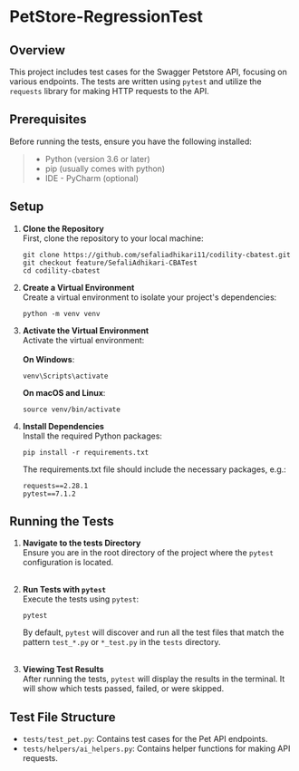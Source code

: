 # PetStore-RegressionTest

## Overview

This project includes test cases for the Swagger Petstore API, focusing on various endpoints. The tests are written using `pytest` and utilize the `requests` library for making HTTP requests to the API.

## Prerequisites
Before running the tests, ensure you have the following installed:

>- Python (version 3.6 or later)  <br>
>- pip (usually comes with python)  <br>
>- IDE - PyCharm (optional) <br>

## Setup

1. **Clone the Repository** <br>
First, clone the repository to your local machine: <br> 
    ```
    git clone https://github.com/sefaliadhikari11/codility-cbatest.git
    git checkout feature/SefaliAdhikari-CBATest  
    cd codility-cbatest
    ```

2. **Create a Virtual Environment** <br>
Create a virtual environment to isolate your project's dependencies: <br>
    ```
    python -m venv venv
    ```

3. **Activate the Virtual Environment** <br>
Activate the virtual environment: <br><br>
    **On Windows**: <br> 
    ```
    venv\Scripts\activate
    ```
    **On macOS and Linux**: <br>
    ```
    source venv/bin/activate
    ```

4. **Install Dependencies** <br>
Install the required Python packages:
    ```
    pip install -r requirements.txt
    ```
   The requirements.txt file should include the necessary packages, e.g.: <br>
    ``` 
    requests==2.28.1
    pytest==7.1.2
    ```


## Running the Tests

1. **Navigate to the tests Directory** <br>
Ensure you are in the root directory of the project where the `pytest` configuration is located. <br> <br> 

2. **Run Tests with `pytest`** <br>
Execute the tests using `pytest`:
    ```
    pytest
    ```
   By default, `pytest` will discover and run all the test files that match the pattern `test_*.py` or `*_test.py` in the `tests` directory. <br> <br> 
3. **Viewing Test Results** <br>
After running the tests, `pytest` will display the results in the terminal. It will show which tests passed, failed, or were skipped.


## Test File Structure
- `tests/test_pet.py`: Contains test cases for the Pet API endpoints.
- `tests/helpers/ai_helpers.py`: Contains helper functions for making API requests.